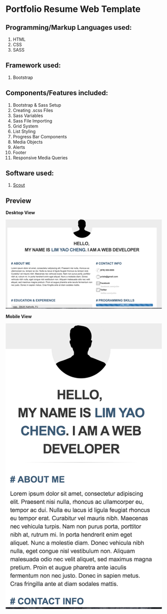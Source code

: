 # Portfolio Resume Web Template 

## Programming/Markup Languages used: 
1. HTML 
2. CSS 
3. SASS

## Framework used: 
1. Bootstrap 

## Components/Features included:
1. Bootstrap & Sass Setup 
2. Creating .scss Files 
3. Sass Variables 
4. Sass File Importing 
5. Grid System 
6. List Styling 
7. Progress Bar Components 
8. Media Objects 
9. Alerts 
10. Footer 
11. Responsive Media Queries 

## Software used: 
1. [Scout](https://mhs.github.io/scout-app/) 

## Preview 
**Desktop View**

![Desktop view](https://github.com/yclim95/PortFolioResumeTemplate/blob/master/img/desktopPreview.png)

**Mobile View**

![Mobile View](https://github.com/yclim95/PortFolioResumeTemplate/blob/master/img/mobilePreview.png)